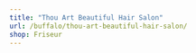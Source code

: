 ```yaml
---
title: "Thou Art Beautiful Hair Salon"
url: /buffalo/thou-art-beautiful-hair-salon/
shop: Friseur
---
```

